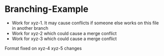 # Branching-Example

* Work for xyz-1. It may cause conflicts if someone else works on this file in another branch
* Work for xyz-2 which could cause a merge conflict
* Work for xyz-3 which could cause a merge conflict

Format fixed on xyz-4
xyz-5 changes
